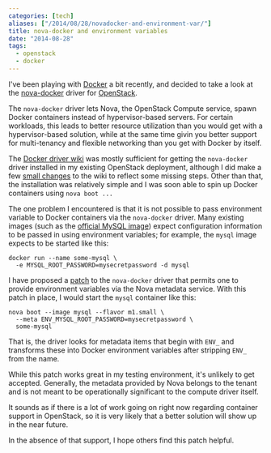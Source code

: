 ```yaml
---
categories: [tech]
aliases: ["/2014/08/28/novadocker-and-environment-var/"]
title: nova-docker and environment variables
date: "2014-08-28"
tags:
  - openstack
  - docker
---
```


I've been playing with [Docker][] a bit recently, and decided to take
a look at the [nova-docker][] driver for [OpenStack][].

[docker]: https://docker.com/
[nova-docker]: https://github.com/stackforge/nova-docker
[openstack]: http://openstack.org/

The `nova-docker` driver lets Nova, the OpenStack Compute service,
spawn Docker containers instead of hypervisor-based servers.  For
certain workloads, this leads to better resource utilization than you
would get with a hypervisor-based solution, while at the same time
givin you better support for multi-tenancy and flexible networking
than you get with Docker by itself.

The [Docker driver wiki][wiki] was mostly sufficient for getting the
`nova-docker` driver installed in my existing OpenStack deployment,
although I did make a few [small changes][] to the wiki to reflect
some missing steps.  Other than that, the installation was relatively
simple and I was soon able to spin up Docker containers using `nova
boot ...` 

[wiki]: https://wiki.openstack.org/wiki/Docker
[small changes]: https://wiki.openstack.org/w/index.php?title=Docker&diff=61664&oldid=58546

The one problem I encountered is that it is not possible to pass
environment variable to Docker containers via the `nova-docker`
driver.  Many existing images (such as the [official MySQL image][])
expect configuration information to be passed in using environment
variables; for example, the `mysql` image expects to be started like
this:

    docker run --name some-mysql \
      -e MYSQL_ROOT_PASSWORD=mysecretpassword -d mysql

I have proposed a [patch][] to the `nova-docker` driver that permits
one to provide environment variables via the Nova metadata service.
With this patch in place, I would start the `mysql` container like
this:

    nova boot --image mysql --flavor m1.small \
      --meta ENV_MYSQL_ROOT_PASSWORD=mysecretpassword \
      some-mysql

That is, the driver looks for metadata items that begin with `ENV_`
and transforms these into Docker environment variables after stripping
`ENV_` from the name.

[patch]: https://review.openstack.org/#/c/117583/
[official mysql image]: https://registry.hub.docker.com/_/mysql/

While this patch works great in my testing environment, it's unlikely
to get accepted.  Generally, the metadata provided by Nova belongs to
the tenant and is not meant to be operationally significant to the
compute driver itself.

It sounds as if there is a lot of work going on right now regarding
container support in OpenStack, so it is very likely that a better
solution will show up in the near future.

In the absence of that support, I hope others find this patch helpful.


